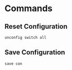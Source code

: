 # Commands

## Reset Configuration

```
unconfig switch all
```

## Save Configuration

```
save con
```